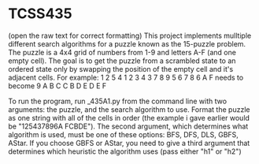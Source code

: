 # TCSS435

(open the raw text for correct formatting)
This project implements mulltiple different search algorithms for a puzzle known as the 15-puzzle problem. The puzzle is a 4x4 grid of
numbers from 1-9 and letters A-F (and one empty cell). The goal is to get the puzzle from a scrambled state to an ordered state only by
swapping the position of the empty cell and it's adjacent cells. For example:
                  1   2   5   4                         1   2   3   4
                  3   7   8   9                         5   6   7   8
                  6   A       F      needs to become    9   A   B   C
                  C   B   D   E                         D   E   F
                  
To run the program, run _435A1.py from the command line with two arguments: the puzzle, and the search algorithm to use. Format the puzzle
as one string with all of the cells in order (the example i gave earlier would be "125437896A FCBDE"). The second argument, which determines
what algorithm is used, must be one of these options: BFS, DFS, DLS, GBFS, AStar. If you choose GBFS or AStar, you need to give a third
argument that determines which heuristic the algorithm uses (pass either "h1" or "h2")
